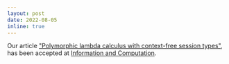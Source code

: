 ```yaml
---
layout: post
date: 2022-08-05
inline: true
---
```


Our article ["Polymorphic lambda calculus with context-free session types"](/publications/), has been accepted at [Information and Computation](https://www.sciencedirect.com/journal/information-and-computation).
